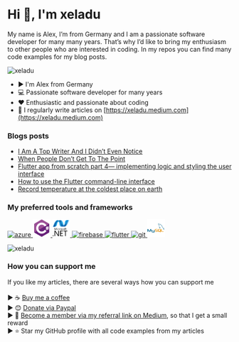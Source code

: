 # Hi 👋, I'm xeladu

My name is Alex, I’m from Germany and I am a passionate software developer for many many years. That’s why I’d like to bring my enthusiasm to other people who are interested in coding. In my repos you can find many code examples for my blog posts.

<p align="left"> <img src="https://komarev.com/ghpvc/?username=xeladu&label=Profile%20views&color=44ff00&style=plastic" alt="xeladu" /> </p>

- ▶  I'm Alex from Germany
- 💻 Passionate software developer for many years
- ❤  Enthusiastic and passionate about coding
- 📝 I regularly write articles on [https://xeladu.medium.com](https://xeladu.medium.com)

### Blogs posts
<!-- BLOG-POST-LIST:START -->
- [I Am A Top Writer And I Didn’t Even Notice](https://medium.com/the-shortform/i-am-a-top-writer-and-i-didnt-even-notice-4c9a80d84a79?source=rss-ae1e6291afc3------2)
- [When People Don’t Get To The Point](https://medium.com/the-shortform/when-people-dont-get-to-the-point-167b9996b798?source=rss-ae1e6291afc3------2)
- [Flutter app from scratch part 4— implementing logic and styling the user interface](https://levelup.gitconnected.com/flutter-app-from-scratch-part-4-implementing-logic-and-styling-the-user-interface-c08d2304b399?source=rss-ae1e6291afc3------2)
- [How to use the Flutter command-line interface](https://medium.com/codex/how-to-use-the-flutter-command-line-interface-8c43f3bb8425?source=rss-ae1e6291afc3------2)
- [Record temperature at the coldest place on earth](https://medium.com/the-shortform/record-temperature-at-the-coldest-place-on-earth-281839502ec?source=rss-ae1e6291afc3------2)
<!-- BLOG-POST-LIST:END -->

### My preferred tools and frameworks
 <p>
  <a href="https://azure.microsoft.com/en-in/" target="_blank" rel="noreferrer"> <img src="https://www.vectorlogo.zone/logos/microsoft_azure/microsoft_azure-icon.svg" alt="azure" width="40" height="40"/> </a> 
  <a href="https://www.w3schools.com/cs/" target="_blank" rel="noreferrer"> <img src="https://raw.githubusercontent.com/devicons/devicon/master/icons/csharp/csharp-original.svg" alt="csharp" width="40" height="40"/> </a> 
  <a href="https://dotnet.microsoft.com/" target="_blank" rel="noreferrer"> <img src="https://raw.githubusercontent.com/devicons/devicon/master/icons/dot-net/dot-net-original-wordmark.svg" alt="dotnet" width="40" height="40"/> </a> 
  <a href="https://firebase.google.com/" target="_blank" rel="noreferrer"> <img src="https://www.vectorlogo.zone/logos/firebase/firebase-icon.svg" alt="firebase" width="40" height="40"/> </a> 
  <a href="https://flutter.dev" target="_blank" rel="noreferrer"> <img src="https://www.vectorlogo.zone/logos/flutterio/flutterio-icon.svg" alt="flutter" width="40" height="40"/> </a> 
  <a href="https://git-scm.com/" target="_blank" rel="noreferrer"> <img src="https://www.vectorlogo.zone/logos/git-scm/git-scm-icon.svg" alt="git" width="40" height="40"/> </a> 
  <a href="https://www.mysql.com/" target="_blank" rel="noreferrer"> <img src="https://raw.githubusercontent.com/devicons/devicon/master/icons/mysql/mysql-original-wordmark.svg" alt="mysql" width="40" height="40"/> </a> 
  </p>
  
  <p><img src="https://github-readme-stats.vercel.app/api/top-langs?username=xeladu&show_icons=true&theme=synthwave&locale=en&layout=compact" alt="xeladu" /></p>




### How you can support me

If you like my articles, there are several ways how you can support me<br /><br />
▶ ☕ [Buy me a coffee](https://medium.com/r/?url=https%3A%2F%2Fwww.buymeacoffee.com%2Fxeladu)<br />
▶ 😊 [Donate via Paypal](https://medium.com/r/?url=https%3A%2F%2Fwww.paypal.com%2Fdonate%2F%3Fhosted_button_id%3DJPWK39GGPAAFQ)<br />
▶ 💖 [Become a member via my referral link on Medium](https://xeladu.medium.com/membership), so that I get a small reward<br />
▶ ⭐ Star my GitHub profile with all code examples from my articles<br />
